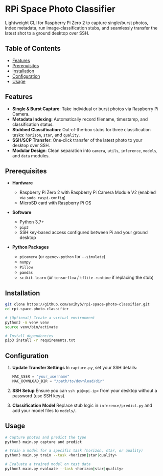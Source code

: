 # RPi Space Photo Classifier

Lightweight CLI for Raspberry Pi Zero 2 to capture single/burst photos, index metadata, run image‑classification stubs, and seamlessly transfer the latest shot to a ground desktop over SSH.

## Table of Contents

* [Features](#features)
* [Prerequisites](#prerequisites)
* [Installation](#installation)
* [Configuration](#configuration)
* [Usage](#usage)

## Features

* **Single & Burst Capture**: Take individual or burst photos via Raspberry Pi Camera.
* **Metadata Indexing**: Automatically record filename, timestamp, and classification status.
* **Stubbed Classification**: Out‑of‑the‑box stubs for three classification tasks: `horizon`, `star`, and `quality`.
* **SSH/SCP Transfer**: One‑click transfer of the latest photo to your desktop over SSH.
* **Modular Design**: Clean separation into `camera`, `utils`, `inference`, `models`, and `data` modules.

## Prerequisites

* **Hardware**

  * Raspberry Pi Zero 2 with Raspberry Pi Camera Module V2 (enabled via `sudo raspi-config`)
  * MicroSD card with Raspberry Pi OS

* **Software**

  * Python 3.7+
  * `pip3`
  * SSH key‑based access configured between Pi and your ground desktop

* **Python Packages**

  * `picamera` (or `opencv-python` for `--simulate`)
  * `numpy`
  * `Pillow`
  * `pandas`
  * `scikit-learn` (or `tensorflow` / `tflite-runtime` if replacing the stub)

## Installation

```bash
git clone https://github.com/avihyb/rpi-space-photo-classifier.git
cd rpi-space-photo-classifier

# (Optional) Create a virtual environment
python3 -m venv venv
source venv/bin/activate

# Install dependencies
pip3 install -r requirements.txt
```

## Configuration

1. **Update Transfer Settings**
   In `capture.py`, set your SSH details:

   ```python
   MAC_USER = "your_username"
   MAC_DOWNLOAD_DIR = "/path/to/download/dir"
   ```
2. **SSH Setup**
   Ensure you can `ssh pi@<pi-ip>` from your desktop without a password (use SSH keys).
3. **Classification Model**
   Replace stub logic in `inference/predict.py` and add your model files to `models/`.

## Usage

```bash
# Capture photos and predict the type
python3 main.py capture and predict

# Train a model for a specific task (horizon, star, or quality)
python3 main.py train --task <horizon|star|quality>

# Evaluate a trained model on test data
python3 main.py evaluate --task <horizon|star|quality>
```
